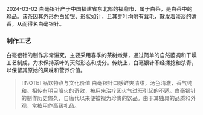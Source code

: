 2024-03-02
白毫银针产于中国福建省东北部的福鼎市，属于白茶，是白茶中的珍品。该茶因其外形色白如银、形状如针，且其芽叶均附有茸毛，散发着淡淡的清香，从而得名白毫银针。

### 制作工艺
白毫银针的制作非常讲究，主要采用春季的茶树嫩芽，通过简单的自然萎凋和干燥工艺制成，力求保持茶叶的天然形态和成分。传统上，白毫银针不经揉捻和杀青，以保留其原始的风味和营养价值。


> [!NOTE] 品饮特点与文化价值
> 白毫银针口感鲜爽清甜，汤色清澈，香气纯和。相传有明目降火的奇效，被用来治疗因火气过旺引起的不适。白毫银针的制作历史悠久，自唐代以来便被视为珍贵的饮品。由于其独具的品质和外观，常被用作高级礼品。

 
